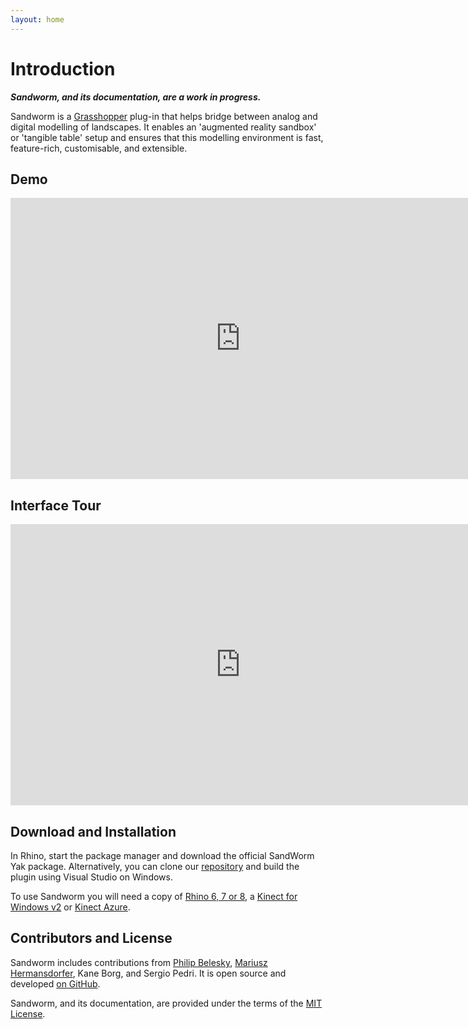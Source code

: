 ```yaml
---
layout: home
---
```


# Introduction

*__Sandworm, and its documentation, are a work in progress.__*

Sandworm is a [Grasshopper](https://www.grasshopper3d.com) plug-in that helps bridge between analog and digital modelling of landscapes. It enables an 'augmented reality sandbox' or 'tangible table' setup and ensures that this modelling environment is fast, feature-rich, customisable, and extensible.

## Demo

<iframe width="736" height="450" src="https://www.youtube.com/embed/qf9FTslbYbY" title="YouTube video player" frameborder="0" allow="accelerometer; autoplay; clipboard-write; encrypted-media; gyroscope; picture-in-picture" allowfullscreen></iframe>

## Interface Tour

<iframe width="736" height="450" src="https://www.youtube.com/embed/YYvz1QlTFQw" title="YouTube video player" frameborder="0" allow="accelerometer; autoplay; clipboard-write; encrypted-media; gyroscope; picture-in-picture" allowfullscreen></iframe>

## Download and Installation

In Rhino, start the package manager and download the official SandWorm Yak package. Alternatively, you can clone our [repository](https://github.com/mariuszhermansdorfer/SandWorm) and build the plugin using Visual Studio on Windows.

To use Sandworm you will need a copy of [Rhino 6, 7 or 8](https://www.rhino3d.com), a [Kinect for Windows v2](https://support.xbox.com/en-AU/xbox-on-windows/accessories/kinect-for-windows-v2-info) or [Kinect Azure](https://azure.microsoft.com/en-us/services/kinect-dk/#overview).

## Contributors and License

Sandworm includes contributions from [Philip Belesky](http://philipbelesky.com), [Mariusz Hermansdorfer](https://dk.linkedin.com/in/mrhe), Kane Borg, and Sergio Pedri. It is open source and developed [on GitHub](https://github.com/mariuszhermansdorfer/SandWorm/).

Sandworm, and its documentation, are provided under the terms of the [MIT License](https://github.com/mariuszhermansdorfer/SandWorm/blob/master/LICENSE).
